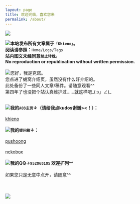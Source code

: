 ```yaml
---
layout: page
title: 欢迎光临，喜欢您来
permalink: /about/
---
```

![](https://s3.bmp.ovh/imgs/2023/03/26/074a62d53d452a04.gif)

![](https://s3.bmp.ovh/imgs/2023/03/26/2d27c90e5c7ab085.gif)**本站发布所有文章属于`「Khieno」`。**
<br>**阅读请参照：**`Home/Logs/Tags`
<br>**站内图文未经同意`禁止转载`。
<br>No reproduction or republication without written permission.**
<br><br>
![](https://s3.bmp.ovh/imgs/2023/03/26/2d27c90e5c7ab085.gif)您好，我是克诺。
<br>您点进了蛸窝介绍页，虽然没有什么好介绍的。
<br>此处备份了一些同人文章/稿件。请随意观看^^
<br>第四年了也没把个站认真维护过……就这样吧_(:з」∠)_ 
<br><br>

![](https://s3.bmp.ovh/imgs/2023/03/26/2d27c90e5c7ab085.gif)**我的`AO3主页`↓（请给我点kudos谢谢><！）：**
<br><br>
[khieno](https://archiveofourown.org/users/khieno/works "khieno")
<br><br>
![](https://s3.bmp.ovh/imgs/2023/03/26/2d27c90e5c7ab085.gif)**我的`提问箱`↓：**
<br><br>
[pushoong](https://pushoong.com/zh-hans/ask/2681902403 "pushoong")
<br><br>
[nekobox](https://box.n3ko.cc/_/massacre "nekobox")
<br><br>
![](https://s3.bmp.ovh/imgs/2023/03/26/2d27c90e5c7ab085.gif)**我的QQ→`952868185` 欢迎扩列^^**
<br><br>
如果您只是无意中点开，请随意^^
<br><br>
<br><br>
![](https://s3.bmp.ovh/imgs/2023/03/26/430b07bbcfb76600.gif)
